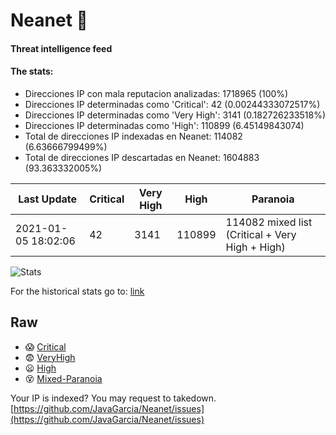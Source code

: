 # Neanet :hocho:
#### Threat intelligence feed
#### The stats:

- Direcciones IP con mala reputacion analizadas: 1718965 (100%)
- Direcciones IP determinadas como 'Critical':  42 (0.00244333072517%)
- Direcciones IP determinadas como 'Very High':  3141 (0.182726233518%)
- Direcciones IP determinadas como 'High':  110899 (6.45149843074)
- Total de direcciones IP indexadas en Neanet:  114082 (6.63666799499%)
- Total de direcciones IP descartadas en Neanet:  1604883 (93.363332005%)

| Last Update | Critical | Very High | High | Paranoia |
| --- | --- | --- | --- | --- |
| 2021-01-05 18:02:06 | 42 | 3141 | 110899 | 114082 mixed list (Critical + Very High + High)|

![Stats](https://docs.google.com/spreadsheets/d/e/2PACX-1vSnaNMIXVabIpDJjufMlzH7poXnshF3mgd8Is1g9ytUEzVsP5my4Trn8f-xkoLLQ38xpL3HtmUexLo6/pubchart?oid=501124687&format=image)

For the historical stats go to: [link](/stats.csv)
## Raw
- :scream: [Critical](https://raw.githubusercontent.com/JavaGarcia/Neanet/master/blacklists/neanet_critical.txt)
- :fearful: [VeryHigh](https://raw.githubusercontent.com/JavaGarcia/Neanet/master/blacklists/neanet_veryHigh.txtt)
- :frowning: [High](https://raw.githubusercontent.com/JavaGarcia/Neanet/master/blacklists/neanet_high.txt)
- :dizzy_face: [Mixed-Paranoia](https://raw.githubusercontent.com/JavaGarcia/Neanet/master/blacklists/neanet_all.txt)


Your IP is indexed? You may request to takedown. [https://github.com/JavaGarcia/Neanet/issues](https://github.com/JavaGarcia/Neanet/issues)

















































































































































































































































































































































































































































































































































































































































































































































































































































































































































































































































































































































































































































































































































































































































































































































































































































































































































































































































































































































































































































































































































































































































































































































































































































































































































































































































































































































































































































































































































































































































































































































































































































































































































































































